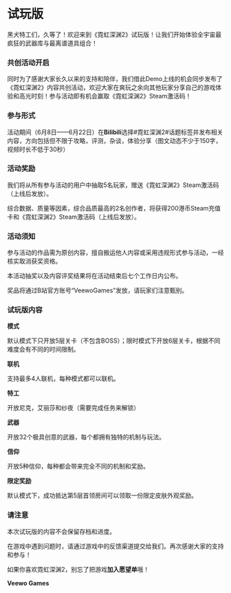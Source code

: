 # 试玩版

黑犬特工们，久等了！欢迎来到《霓虹深渊2》试玩版！让我们开始体验全宇宙最疯狂的武器库与最离谱道具组合！

### 共创活动开启

同时为了感谢大家长久以来的支持和陪伴，我们借此Demo上线的机会同步发布了《霓虹深渊2》内容共创活动，欢迎大家在爽玩之余向其他玩家分享自己的游戏体验和高光时刻！参与活动即有机会赢取《霓虹深渊2》Steam激活码！

### 参与形式

活动期间（6月8日——6月22日）在**Bilibili**选择#霓虹深渊2#话题标签并发布相关内容，方向包括但不限于攻略，评测，杂谈，体验分享（图文动态不少于150字，视频时长不低于30秒）

### 活动奖励

我们将从所有参与活动的用户中抽取5名玩家，赠送《霓虹深渊2》Steam激活码（上线后发放）。

综合数据、质量等因素，综合品质最高的2名创作者，将获得200港币Steam充值卡和《霓虹深渊2》Steam激活码（上线后发放）。

### 活动须知

参与活动的作品需为原创内容，擅自搬运他人内容或采用违规形式参与活动，一经核实取消获奖资格。

本活动抽奖以及内容评奖结果将在活动结束后七个工作日内公布。

奖品将通过B站官方账号“VeewoGames”发放，请玩家们注意甄别。

### 试玩版内容

**模式**

默认模式下只开放5层关卡（不包含BOSS）；限时模式下开放6层关卡，根据不同难度会有不同的时间限制。

**联机**

支持最多4人联机，每种模式都可以联机。

**特工**

开放尼克，艾丽莎和纱夜（需要完成任务来解锁）

**武器**

开放32个极具创意的武器，每个都拥有独特的机制与玩法。

**信仰**

开放5种信仰，每种都会带来完全不同的机制和奖励。

**限定奖励**

默认模式下，成功抵达第5层首领房间可以领取一份限定皮肤外观奖励。

### 请注意

本次试玩版的内容不会保留存档和进度。

在游戏中遇到问题时，请通过游戏中的反馈渠道提交给我们。再次感谢大家的支持和参与！

如果你喜欢霓虹深渊2，别忘了把游戏**加入愿望单**哦！

**Veewo Games**

